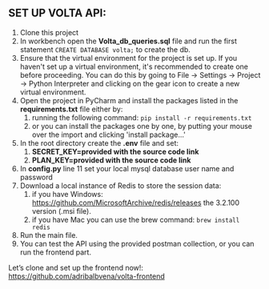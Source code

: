 ## SET UP VOLTA API:
1. Clone this project
2. In workbench open the **Volta_db_queries.sql** file and run the first statement `CREATE DATABASE volta;` to create the db.
3. Ensure that the virtual environment for the project is set up. If you haven't set up a virtual environment, it's recommended to create one before proceeding. You can do this by going to File -> Settings -> Project -> Python Interpreter and clicking on the gear icon to create a new virtual environment.
4. Open the project in PyCharm and install the packages listed in the **requirements.txt** file either by:
   1. running the following command: `pip install -r requirements.txt`
   2. or you can install the packages one by one, by putting your mouse over the import and clicking 'install package...'
5. In the root directory create the **.env** file and set:
    1. **SECRET_KEY=provided with the source code link**
    2. **PLAN_KEY=provided with the source code link**
6. In **config.py**  line 11 set your local mysql database user name and password
7. Download a local instance of Redis to store the session data:
   1. if you have Windows: https://github.com/MicrosoftArchive/redis/releases the 3.2.100 version (.msi file).
   2. if you have Mac you can use the brew command: `brew install redis`
8. Run the main file.
9. You can test the API using the provided postman collection, or you can run the frontend part.

Let’s clone and set up the frontend now!:  https://github.com/adribalbvena/volta-frontend